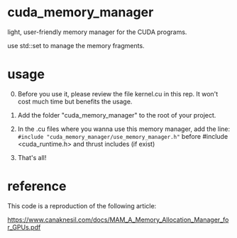 # cuda_memory_manager
light, user-friendly memory manager for the CUDA programs.

use std::set to manage the memory fragments.

# usage

0. Before you use it, please review the file kernel.cu in this rep. It won't cost much time but benefits the usage.

1. Add the folder "cuda_memory_manager" to the root of your project.

2. In the .cu files where you wanna use this memory manager, add the line:
`
#include "cuda_memory_manager/use_memory_manager.h"
`
before #include <cuda_runtime.h> and thrust includes (if exist)

3. That's all!

# reference

This code is a reproduction of the following article:

https://www.canaknesil.com/docs/MAM_A_Memory_Allocation_Manager_for_GPUs.pdf
